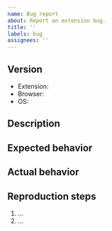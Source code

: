 ```yaml
---
name: Bug report
about: Report an extension bug.
title: ''
labels: bug
assignees: ''
---
```


## Version

- Extension: <!-- example: "1.0.3 (from Mozilla Addons)" -->
- Browser: <!-- example: "Firefox 141.0.2 (64-bit)" -->
- OS: <!-- example: "Windows 10" -->

## Description

<!-- Describe the bug you experienced -->

## Expected behavior

<!-- What behavior did you expect? -->

## Actual behavior

<!-- What happened instead? -->

<!-- Optionally also include the extension debug log, see
https://github.com/Marcono1234/known-sites-extension/blob/main/Manual%20testing.md#extension-log -->

## Reproduction steps

<!-- Provide exact reproduction steps for reproducing the bug -->
<!-- Mention the URL you tried to open, and whether it is in your browser history, bookmarks, ... -->

1. ...
2. ...
